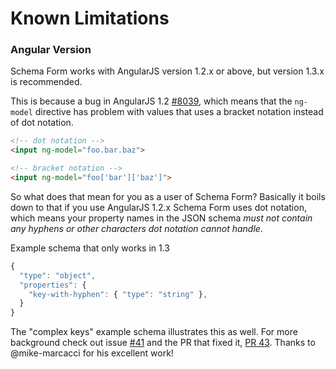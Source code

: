 Known Limitations
=================

### Angular Version
Schema Form works with AngularJS version 1.2.x or above, but version 1.3.x is recommended.

This is because a bug in AngularJS 1.2 [#8039](https://github.com/angular/angular.js/issues/8039),
which means that the ```ng-model``` directive has problem with values that uses a bracket notation instead of dot notation.
```html
<!-- dot notation -->
<input ng-model="foo.bar.baz">

<!-- bracket notation -->
<input ng-model="foo['bar']['baz']">
```

So what does that mean for you as a user of Schema Form? Basically it boils down to that if you use AngularJS 1.2.x
Schema Form uses dot notation, which means your property names in the JSON schema *must not contain any hyphens or other
characters dot notation cannot handle*.

Example schema that only works in 1.3
```javascript
{
  "type": "object",
  "properties": {
    "key-with-hyphen": { "type": "string" },
  }
}
```

The "complex keys" example schema illustrates this as well.
For more background check out issue [#41](https://github.com/Textalk/angular-schema-form/issues/41) and the PR that fixed
it, [PR 43](https://github.com/Textalk/angular-schema-form/pull/43). Thanks to @mike-marcacci for his excellent work!
